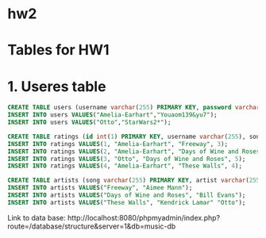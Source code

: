 # hw2
# Tables for HW1

# 1. Useres table 

```sql
CREATE TABLE users (username varchar(255) PRIMARY KEY, password varchar(255));
INSERT INTO users VALUES("Amelia-Earhart","Youaom139&yu7");
INSERT INTO users VALUES("Otto","StarWars2*");
```

```sql
CREATE TABLE ratings (id int(1) PRIMARY KEY, username varchar(255), song varchar(255), rating int(1));
INSERT INTO ratings VALUES(1, "Amelia-Earhart", "Freeway", 3);
INSERT INTO ratings VALUES(2, "Amelia-Earhart", "Days of Wine and Roses", 4);
INSERT INTO ratings VALUES(3, "Otto", "Days of Wine and Roses", 5);
INSERT INTO ratings VALUES(4, "Amelia-Earhart", "These Walls", 4);
```

```sql
CREATE TABLE artists (song varchar(255) PRIMARY KEY, artist varchar(255));
INSERT INTO artists VALUES("Freeway", "Aimee Mann");
INSERT INTO artists VALUES("Days of Wine and Roses", "Bill Evans");
INSERT INTO artists VALUES("These Walls", "Kendrick Lamar" "Otto");
```

Link to data base: http://localhost:8080/phpmyadmin/index.php?route=/database/structure&server=1&db=music-db

